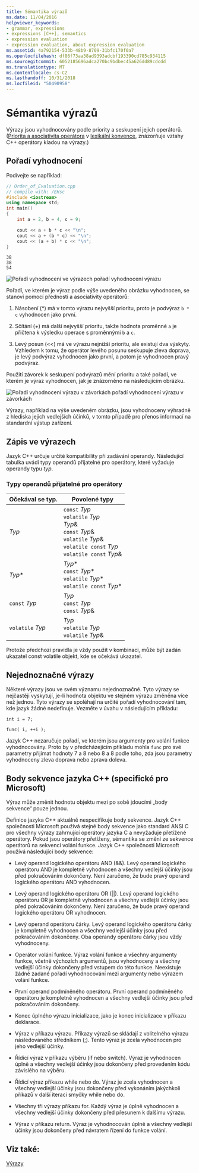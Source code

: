 ```yaml
---
title: Sémantika výrazů
ms.date: 11/04/2016
helpviewer_keywords:
- grammar, expressions
- expressions [C++], semantics
- expression evaluation
- expression evaluation, about expression evaluation
ms.assetid: 4a792154-533b-48b9-8709-31bfc170f0a7
ms.openlocfilehash: df86f73aa38ad9393adcbf193390cd785c934115
ms.sourcegitcommit: 6052185696adca270bc9bdbec45a626dd89cdcdd
ms.translationtype: MT
ms.contentlocale: cs-CZ
ms.lasthandoff: 10/31/2018
ms.locfileid: "50490958"
---
```

# <a name="semantics-of-expressions"></a>Sémantika výrazů

Výrazy jsou vyhodnocovány podle priority a seskupení jejich operátorů. ([Priorita a asociativita operátora](../cpp/cpp-built-in-operators-precedence-and-associativity.md) v [lexikální konvence](../cpp/lexical-conventions.md), znázorňuje vztahy C++ operátory kladou na výrazy.)

## <a name="order-of-evaluation"></a>Pořadí vyhodnocení

Podívejte se například:

```cpp
// Order_of_Evaluation.cpp
// compile with: /EHsc
#include <iostream>
using namespace std;
int main()
{
    int a = 2, b = 4, c = 9;

    cout << a + b * c << "\n";
    cout << a + (b * c) << "\n";
    cout << (a + b) * c << "\n";
}
```

```Output
38
38
54
```

![Pořadí vyhodnocení ve výrazech](../cpp/media/vc38zv1.gif "vc38ZV1") pořadí vyhodnocení výrazu

Pořadí, ve kterém je výraz podle výše uvedeného obrázku vyhodnocen, se stanoví pomocí přednosti a asociativity operátorů:

1. Násobení (*) má v tomto výrazu nejvyšší prioritu, proto je podvýraz `b * c` vyhodnocen jako první.

1. Sčítání (+) má další nejvyšší prioritu, takže hodnota proměnné `a` je přičtena k výsledku operace s proměnnými `b` a `c`.

1. Levý posun (<<) má ve výrazu nejnižší prioritu, ale existují dva výskyty. Vzhledem k tomu, že operátor levého posunu seskupuje zleva doprava, je levý podvýraz vyhodnocen jako první, a potom je vyhodnocen pravý podvýraz.

Použití závorek k seskupení podvýrazů mění prioritu a také pořadí, ve kterém je výraz vyhodnocen, jak je znázorněno na následujícím obrázku.

![Pořadí vyhodnocení výrazu v závorkách](../cpp/media/vc38zv2.gif "vc38ZV2") pořadí vyhodnocení výrazu v závorkách

Výrazy, například na výše uvedeném obrázku, jsou vyhodnoceny výhradně z hlediska jejich vedlejších účinků, v tomto případě pro přenos informací na standardní výstup zařízení.

## <a name="notation-in-expressions"></a>Zápis ve výrazech

Jazyk C++ určuje určité kompatibility při zadávání operandy. Následující tabulka uvádí typy operandů přijatelné pro operátory, které vyžaduje operandy typu *typ*.

### <a name="operand-types-acceptable-to-operators"></a>Typy operandů přijatelné pro operátory

|Očekával se typ.|Povolené typy|
|-------------------|-------------------|
|*Typ*|`const` *Typ*<br /> `volatile` *Typ*<br /> *Typ*&<br /> `const` *Typ*&<br /> `volatile` *Typ*&<br /> `volatile const` *Typ*<br /> `volatile const` *Typ*&|
|*Typ*\*|*Typ*\*<br /> `const` *Typ*\*<br /> `volatile` *Typ*\*<br /> `volatile const` *Typ*\*|
|`const` *Typ*|*Typ*<br /> `const` *Typ*<br />`const` *Typ*&|
|`volatile` *Typ*|*Typ*<br /> `volatile` *Typ*<br /> `volatile` *Typ*&|

Protože předchozí pravidla je vždy použít v kombinaci, může být zadán ukazatel const volatile objekt, kde se očekává ukazatel.

## <a name="ambiguous-expressions"></a>Nejednoznačné výrazy

Některé výrazy jsou ve svém významu nejednoznačné. Tyto výrazy se nejčastěji vyskytují, je-li hodnota objektu ve stejném výrazu změněna více než jednou. Tyto výrazy se spoléhají na určité pořadí vyhodnocování tam, kde jazyk žádné nedefinuje. Vezměte v úvahu v následujícím příkladu:

```
int i = 7;

func( i, ++i );
```

Jazyk C++ nezaručuje pořadí, ve kterém jsou argumenty pro volání funkce vyhodnocovány. Proto by v předcházejícím příkladu mohla `func` pro své parametry přijímat hodnoty 7 a 8 nebo 8 a 8 podle toho, zda jsou parametry vyhodnoceny zleva doprava nebo zprava doleva.

## <a name="c-sequence-points-microsoft-specific"></a>Body sekvence jazyka C++ (specifické pro Microsoft)

Výraz může změnit hodnotu objektu mezi po sobě jdoucími „body sekvence“ pouze jednou.

Definice jazyka C++ aktuálně nespecifikuje body sekvence. Jazyk C++ společnosti Microsoft používá stejné body sekvence jako standard ANSI C pro všechny výrazy zahrnující operátory jazyka C a nevyžaduje přetížené operátory. Pokud jsou operátory přetíženy, sémantika se změní ze sekvence operátorů na sekvenci volání funkce. Jazyk C++ společnosti Microsoft používá následující body sekvence:

- Levý operand logického operátoru AND (&&). Levý operand logického operátoru AND je kompletně vyhodnocen a všechny vedlejší účinky jsou před pokračováním dokončeny. Není zaručeno, že bude pravý operand logického operátoru AND vyhodnocen.

- Levý operand logického operátoru OR (&#124;&#124;). Levý operand logického operátoru OR je kompletně vyhodnocen a všechny vedlejší účinky jsou před pokračováním dokončeny. Není zaručeno, že bude pravý operand logického operátoru OR vyhodnocen.

- Levý operand operátoru čárky. Levý operand logického operátoru čárky je kompletně vyhodnocen a všechny vedlejší účinky jsou před pokračováním dokončeny. Oba operandy operátoru čárky jsou vždy vyhodnoceny.

- Operátor volání funkce. Výraz volání funkce a všechny argumenty funkce, včetně výchozích argumentů, jsou vyhodnoceny a všechny vedlejší účinky dokončeny před vstupem do této funkce. Neexistuje žádné zadané pořadí vyhodnocování mezi argumenty nebo výrazem volání funkce.

- První operand podmíněného operátoru. První operand podmíněného operátoru je kompletně vyhodnocen a všechny vedlejší účinky jsou před pokračováním dokončeny.

- Konec úplného výrazu inicializace, jako je konec inicializace v příkazu deklarace.

- Výraz v příkazu výrazu. Příkazy výrazů se skládají z volitelného výrazu následovaného středníkem (;). Tento výraz je zcela vyhodnocen pro jeho vedlejší účinky.

- Řídicí výraz v příkazu výběru (if nebo switch). Výraz je vyhodnocen úplně a všechny vedlejší účinky jsou dokončeny před provedením kódu závislého na výběru.

- Řídicí výraz příkazu while nebo do. Výraz je zcela vyhodnocen a všechny vedlejší účinky jsou dokončeny před vykonáním jakýchkoli příkazů v další iteraci smyčky while nebo do.

- Všechny tři výrazy příkazu for. Každý výraz je úplně vyhodnocen a všechny vedlejší účinky dokončeny před přesunem k dalšímu výrazu.

- Výraz v příkazu return. Výraz je vyhodnocován úplně a všechny vedlejší účinky jsou dokončeny před návratem řízení do funkce volání.

## <a name="see-also"></a>Viz také:

[Výrazy](../cpp/expressions-cpp.md)